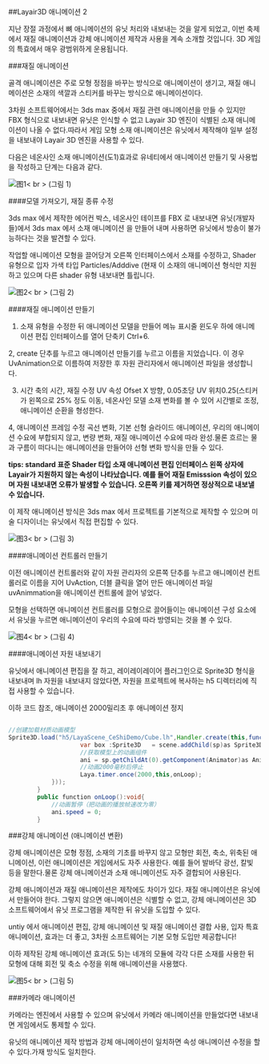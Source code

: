 ##Layair3D 애니메이션 2

지난 장절 과정에서 뼈 애니메이션의 유닛 처리와 내보내는 것을 알게 되었고, 이번 축제에서 재질 애니메이션과 강체 애니메이션 제작과 사용을 계속 소개할 것입니다. 3D 게임의 특효에서 매우 광범위하게 운용됩니다.

###재질 애니메이션

골격 애니메이션은 주로 모형 정점을 바꾸는 방식으로 애니메이션이 생기고, 재질 애니메이션은 소재의 색깔과 스티커를 바꾸는 방식으로 애니메이션이다.

3차원 소프트웨어에서는 3ds max 중에서 재질 관련 애니메이션을 만들 수 있지만 FBX 형식으로 내보내면 유닛은 인식할 수 없고 Layair 3D 엔진이 식별된 소재 애니메이션이 나올 수 없다.따라서 게임 모형 소재 애니메이션은 유닛에서 제작해야 일부 설정을 내보내야 Layair 3D 엔진을 사용할 수 있다.

다음은 네온사인 소재 애니메이션(도1)효과로 유네티에서 애니메이션 만들기 및 사용법을 작성하고 단계는 다음과 같다.

![图1](img/1.gif)< br > (그림 1)

####모델 가져오기, 재질 종류 수정

3ds max 에서 제작한 에어컨 박스, 네온사인 테이프를 FBX 로 내보내면 유닛(개발자들)에서 3ds max 에서 소재 애니메이션 을 만들어 내며 사용하면 유닛에서 방송이 불가능하다는 것을 발견할 수 있다.

작업할 애니메이션 모형을 끌어당겨 오른쪽 인터페이스에서 소재를 수정하고, Shader 유형으로 입자 가색 타입 Particles/Adddive (현재 이 소재의 애니메이션 형식만 지원하고 있으며 다른 shader 유형 내보내면 틀립니다.

![图2](img/2.png)< br > (그림 2)



####재질 애니메이션 만들기

1. 소재 유형을 수정한 뒤 애니메이션 모델을 만들어 메뉴 표시줄 윈도우 하에 애니메이션 편집 인터페이스를 열어 단축키 Ctrl+6.

2, create 단추를 누르고 애니메이션 만들기를 누르고 이름을 지었습니다. 이 경우 UvAnimation으로 이름하여 저장한 후 자원 관리자에서 애니메이션 파일을 생성합니다.

3. 시간 축의 시간, 재질 수정 UV 속성 Ofset X 방향, 0.05초당 UV 위치0.25(스티커가 왼쪽으로 25% 정도 이동, 네온사인 모델 소재 변화를 볼 수 있어 시간별로 조정, 애니메이션 순환을 형성한다.

4, 애니메이션 프레임 수정 곡선 변화, 기본 선형 슬라이드 애니메이션, 우리의 애니메이션 수요에 부합되지 않고, 변량 변화, 재질 애니메이션 수요에 따라 완성.물론 흐르는 물과 구름이 떠다니는 애니메이션을 만들어야 선형 변화 방식을 만들 수 있다.

**tips: standard 표준 Shader 타입 소재 애니메이션 편집 인터페이스 왼쪽 상자에 Layair가 지원하지 않는 속성이 나타났습니다. 예를 들어 재질 Emisssion 속성이 있으며 자원 내보내면 오류가 발생할 수 있습니다. 오른쪽 키를 제거하면 정상적으로 내보낼 수 있습니다.**

이 제작 애니메이션 방식은 3ds max 에서 프로젝트를 기본적으로 제작할 수 있으며 미술 디자이너는 유닛에서 직접 편집할 수 있다.

![图3](img/3.gif)< br > (그림 3)



####애니메이션 컨트롤러 만들기

이전 애니메이션 컨트롤러와 같이 자원 관리자의 오른쪽 단추를 누르고 애니메이션 컨트롤러로 이름을 지어 UvAction, 더블 클릭을 열어 만든 애니메이션 파일 uvAnimmation을 애니메이션 컨트롤에 끌어 넣었다.

모형을 선택하면 애니메이션 컨트롤러를 모형으로 끌어들이는 애니메이션 구성 요소에서 유닛을 누르면 애니메이션이 우리의 수요에 따라 방영되는 것을 볼 수 있다.

![图4](img/4.gif)< br > (그림 4)



####애니메이션 자원 내보내기

유닛에서 애니메이션 편집을 잘 하고, 레이레이레이어 플러그인으로 Sprite3D 형식을 내보내며 lh 자원을 내보내지 않았다면, 자원을 프로젝트에 복사하는 h5 디렉터리에 직접 사용할 수 있습니다.

이하 코드 참조, 애니메이션 2000밀리초 후 애니메이션 정지


```java

//创建加载材质动画模型
Sprite3D.load("h5/LayaScene_CeShiDemo/Cube.lh",Handler.create(this,function(sp:Sprite3D):void{
					var box :Sprite3D   = scene.addChild(sp)as Sprite3D;
					//获取模型上的动画组件
					ani = sp.getChildAt(0).getComponent(Animator)as Animator;
					//动画2000毫秒后停止
					Laya.timer.once(2000,this,onLoop);
			}));
		}
		public function onLoop():void{
			//动画暂停（把动画的播放帧速改为零）
			ani.speed = 0;
		}		
```




###강체 애니메이션 (애니메이션 변환)

강체 애니메이션은 모형 정점, 소재의 기초를 바꾸지 않고 모형만 회전, 축소, 위축된 애니메이션, 이런 애니메이션은 게임에서도 자주 사용한다. 예를 들어 발바닥 광선, 칼빛 등을 말한다.물론 강체 애니메이션과 소재 애니메이션도 자주 결합되어 사용된다.

강체 애니메이션과 재질 애니메이션은 제작에도 차이가 있다. 재질 애니메이션은 유닛에서 만들어야 한다. 그렇지 않으면 애니메이션은 식별할 수 없고, 강체 애니메이션은 3D 소프트웨어에서 유닛 프로그램을 제작한 뒤 유닛을 도입할 수 있다.

untiy 에서 애니메이션 편집, 강체 애니메이션 및 재질 애니메이션 결합 사용, 입자 특효 애니메이션, 효과는 더 좋고, 3차원 소프트웨어는 기본 모형 도입만 제공합니다!

이하 제작된 강체 애니메이션 효과(도 5)는 네개의 모듈에 각각 다른 소재를 사용한 뒤 모형에 대해 회전 및 축소 수정을 위해 애니메이션을 사용했다.

![图5](img/5.gif)< br > (그림 5)



###카메라 애니메이션

카메라는 엔진에서 사용할 수 있으며 유닛에서 카메라 애니메이션을 만들었다면 내보내면 게임에서도 통제할 수 있다.

유닛의 애니메이션 제작 방법과 강체 애니메이션이 일치하면 속성 애니메이션 수정을 할 수 있다.가재 방식도 일치한다.

